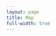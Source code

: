 ```yaml
---
layout: page
title: Map
full-width: true
---
```



<div style=text-align: center>
<object type=image/svg+xml data=/svgs/Physics.txt.svg> </object>
</div>
